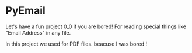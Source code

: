 # PyEmail 
Let's have a fun project 0_0 if you are bored!
For reading special things like "Email Address" in any file.

In this project we used  for PDF files.
beacuse I was bored !

